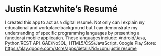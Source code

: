 ﻿# Justin Katzwhite’s Resumé
I created this app to act as a digital resumé. Not only can I explain my educational and workplace background but I can demonstrate my understanding of specific programming languages by presenting a functional mobile application. These languages include: Android/Java, Python/REST API, GAE/NoSQL, HTML5/CSS/JavaScript. Google Play Store: https://play.google.com/store/apps/details?id=com.justin.resume
